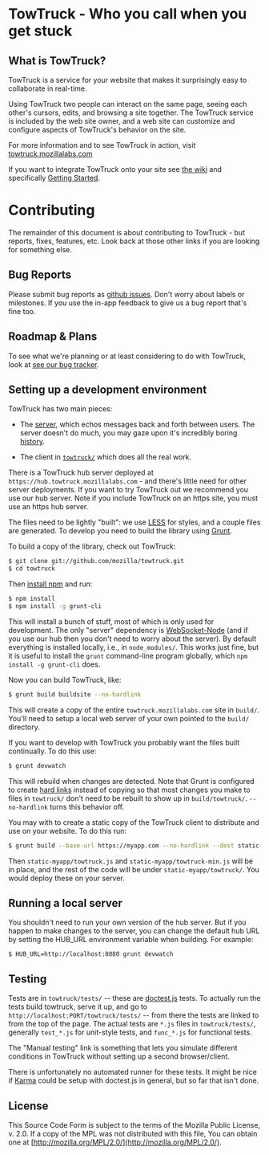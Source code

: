 TowTruck - Who you call when you get stuck
===========================================

What is TowTruck?
-----------------

TowTruck is a service for your website that makes it surprisingly easy to collaborate in real-time.

Using TowTruck two people can interact on the same page, seeing each other's cursors, edits, and browsing a site together.  The TowTruck service is included by the web site owner, and a web site can customize and configure aspects of TowTruck's behavior on the site.

For more information and to see TowTruck in action, visit [towtruck.mozillalabs.com](https://towtruck.mozillalabs.com/)

If you want to integrate TowTruck onto your site see [the wiki](https://github.com/mozilla/towtruck/wiki) and specifically [Getting Started](https://github.com/mozilla/towtruck/wiki/Developers:-Getting-Started).

Contributing
============

The remainder of this document is about contributing to TowTruck - but reports, fixes, features, etc.  Look back at those other links if you are looking for something else.

Bug Reports
-----------

Please submit bug reports as [github issues](https://github.com/mozilla/towtruck/issues/new).  Don't worry about labels or milestones.  If you use the in-app feedback to give us a bug report that's fine too.

Roadmap & Plans
---------------

To see what we're planning or at least considering to do with TowTruck, look at [see our bug tracker](https://github.com/mozilla/towtruck/issues?state=open).

Setting up a development environment
------------------------------------

TowTruck has two main pieces:

* The [server](https://github.com/mozilla/towtruck/blob/develop/hub/server.js), which echos messages back and forth between users.  The server doesn't do much, you may gaze upon it's incredibly boring [history](https://github.com/mozilla/towtruck/commits/develop/hub/server.js).

* The client in [`towtruck/`](https://github.com/mozilla/towtruck/tree/develop/towtruck) which does all the real work.

There is a TowTruck hub server deployed at `https://hub.towtruck.mozillalabs.com` - and there's little need for other server deployments.  If you want to try TowTruck out we recommend you use our hub server.  Note if you include TowTruck on an https site, you must use an https hub server.

The files need to be lightly "built": we use [LESS](http://lesscss.org/) for styles, and a couple files are generated.  To develop you need to build the library using [Grunt](http://gruntjs.com/).

To build a copy of the library, check out TowTruck:

```sh
$ git clone git://github.com/mozilla/towtruck.git
$ cd towtruck
```

Then [install npm](http://nodejs.org/download/) and run:

```sh
$ npm install
$ npm install -g grunt-cli
```

This will install a bunch of stuff, most of which is only used for development.  The only "server" dependency is [WebSocket-Node](https://github.com/Worlize/WebSocket-Node) (and if you use our hub then you don't need to worry about the server).  By default everything is installed locally, i.e., in `node_modules/`.  This works just fine, but it is useful to install the `grunt` command-line program globally, which `npm install -g grunt-cli` does.

Now you can build TowTruck, like:

```sh
$ grunt build buildsite --no-hardlink
```

This will create a copy of the entire `towtruck.mozillalabs.com` site in `build/`.  You'll need to setup a local web server of your own pointed to the `build/` directory.

If you want to develop with TowTruck you probably want the files built continually.  To do this use:

```sh
$ grunt devwatch
```

This will rebuild when changes are detected.  Note that Grunt is configured to create [hard links](http://en.wikipedia.org/wiki/Hard_link) instead of copying so that most changes you make to files in `towtruck/` don't need to be rebuilt to show up in `build/towtruck/`.  `--no-hardlink` turns this behavior off.

You may with to create a static copy of the TowTruck client to distribute and use on your website.  To do this run:

```sh
$ grunt build --base-url https://myapp.com --no-hardlink --dest static-myapp
```

Then `static-myapp/towtruck.js` and `static-myapp/towtruck-min.js` will be in place, and the rest of the code will be under `static-myapp/towtruck/`.  You would deploy these on your server.

Running a local server
----------------------
You shouldn't need to run your own version of the hub server.  But if you
happen to make changes to the server, you can change the default hub
URL by setting the HUB_URL environment variable when building.  For example:
```
$ HUB_URL=http://localhost:8080 grunt devwatch
```

Testing
-------

Tests are in `towtruck/tests/` -- these are [doctest.js](http://doctestjs.org/) tests.  To actually run the tests build towtruck, serve it up, and go to `http://localhost:PORT/towtruck/tests/` -- from there the tests are linked to from the top of the page.  The actual tests are `*.js` files in `towtruck/tests/`, generally `test_*.js` for unit-style tests, and `func_*.js` for functional tests.

The "Manual testing" link is something that lets you simulate different conditions in TowTruck without setting up a second browser/client.

There is unfortunately no automated runner for these tests.  It might be nice if [Karma](http://karma-runner.github.io/) could be setup with doctest.js in general, but so far that isn't done.

License
-------

This Source Code Form is subject to the terms of the Mozilla Public
License, v. 2.0. If a copy of the MPL was not distributed with this file,
You can obtain one at [http://mozilla.org/MPL/2.0/](http://mozilla.org/MPL/2.0/).
